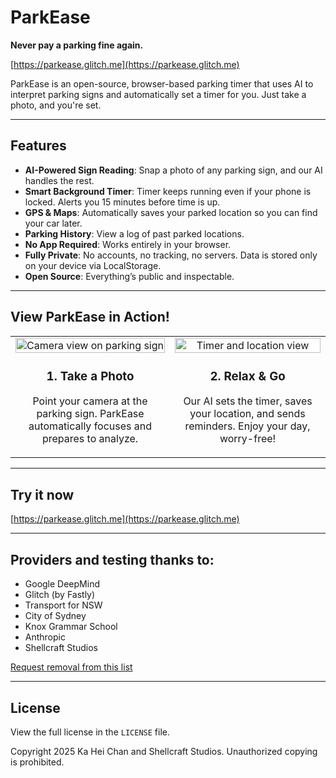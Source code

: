 # ParkEase

**Never pay a parking fine again.**


[https://parkease.glitch.me](https://parkease.glitch.me)

ParkEase is an open-source, browser-based parking timer that uses AI to interpret parking signs and automatically set a timer for you. Just take a photo, and you're set.

---

## Features

- **AI-Powered Sign Reading**: Snap a photo of any parking sign, and our AI handles the rest.
- **Smart Background Timer**: Timer keeps running even if your phone is locked. Alerts you 15 minutes before time is up.
- **GPS & Maps**: Automatically saves your parked location so you can find your car later.
- **Parking History**: View a log of past parked locations.
- **No App Required**: Works entirely in your browser.
- **Fully Private**: No accounts, no tracking, no servers. Data is stored only on your device via LocalStorage.
- **Open Source**: Everything’s public and inspectable.

---
## View ParkEase in Action!

<table>
  <tr>
    <td align="center" width="300">
      <img src="https://cdn.glitch.global/cbdf53ed-1d1e-441b-8c47-ff223e3a04c8/Screenshot%202025-04-05%20at%201.09.29%E2%80%AFPM.png?v=1743818984022" alt="Camera view on parking sign" width="100%">
      <h3>1. Take a Photo</h3>
      <p>Point your camera at the parking sign. ParkEase automatically focuses and prepares to analyze.</p>
    </td>
    <td align="center" width="300">
      <img src="https://cdn.glitch.global/cbdf53ed-1d1e-441b-8c47-ff223e3a04c8/Screenshot%202025-04-05%20at%201.17.57%E2%80%AFPM.png?v=1743819484841" alt="Timer and location view" width="100%">
      <h3>2. Relax & Go</h3>
      <p>Our AI sets the timer, saves your location, and sends reminders. Enjoy your day, worry-free!</p>
    </td>
  </tr>
</table>


---

## Try it now

[https://parkease.glitch.me](https://parkease.glitch.me)

---

## Providers and testing thanks to:

- Google DeepMind
- Glitch (by Fastly)
- Transport for NSW
- City of Sydney
- Knox Grammar School
- Anthropic
- Shellcraft Studios

[Request removal from this list](mailto:2uh114cu@duck.com?subject=Remove%20My%20Name%20in%20Github%20from%20ParkEase)

---

## License

View the full license in the `LICENSE` file.

Copyright 2025 Ka Hei Chan and Shellcraft Studios. Unauthorized copying is prohibited.

